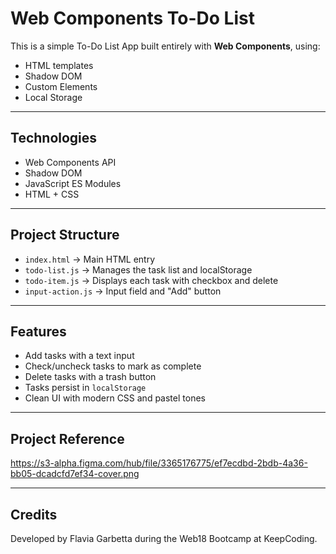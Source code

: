 # Web Components To-Do List

This is a simple To-Do List App built entirely with **Web Components**, using:

- HTML templates
- Shadow DOM
- Custom Elements
- Local Storage

---

##  Technologies

- Web Components API  
- Shadow DOM  
- JavaScript ES Modules  
- HTML + CSS  

---

## Project Structure

- `index.html` → Main HTML entry
- `todo-list.js` → Manages the task list and localStorage
- `todo-item.js` → Displays each task with checkbox and delete
- `input-action.js` → Input field and "Add" button

---

##  Features

- Add tasks with a text input
- Check/uncheck tasks to mark as complete
- Delete tasks with a trash button
- Tasks persist in `localStorage`
- Clean UI with modern CSS and pastel tones

---

## Project Reference

https://s3-alpha.figma.com/hub/file/3365176775/ef7ecdbd-2bdb-4a36-bb05-dcadcfd7ef34-cover.png

---

## Credits 

Developed by Flavia Garbetta during the Web18 Bootcamp at KeepCoding.